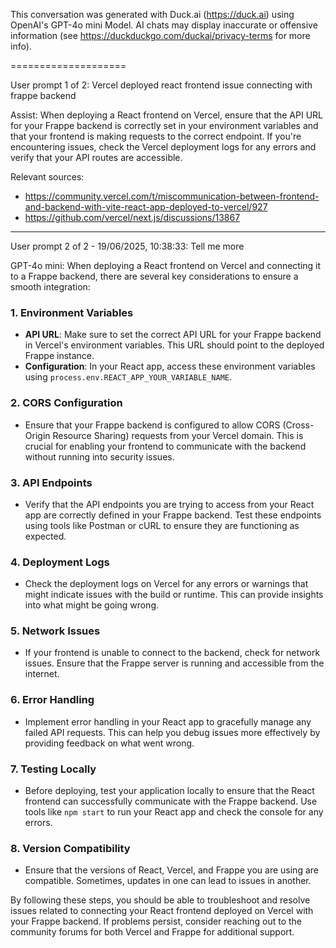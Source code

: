 
This conversation was generated with Duck.ai (https://duck.ai) using OpenAI's GPT-4o mini Model. AI chats may display inaccurate or offensive information (see https://duckduckgo.com/duckai/privacy-terms for more info).

====================

User prompt 1 of 2:
Vercel deployed react frontend issue connecting with frappe backend

Assist:
When deploying a React frontend on Vercel, ensure that the API URL for your Frappe backend is correctly set in your environment variables and that your frontend is making requests to the correct endpoint. If you're encountering issues, check the Vercel deployment logs for any errors and verify that your API routes are accessible.

Relevant sources:
- https://community.vercel.com/t/miscommunication-between-frontend-and-backend-with-vite-react-app-deployed-to-vercel/927
- https://github.com/vercel/next.js/discussions/13867

--------------------

User prompt 2 of 2 - 19/06/2025, 10:38:33:
Tell me more

GPT-4o mini:
When deploying a React frontend on Vercel and connecting it to a Frappe backend, there are several key considerations to ensure a smooth integration:

### 1. **Environment Variables**
   - **API URL**: Make sure to set the correct API URL for your Frappe backend in Vercel's environment variables. This URL should point to the deployed Frappe instance.
   - **Configuration**: In your React app, access these environment variables using `process.env.REACT_APP_YOUR_VARIABLE_NAME`.

### 2. **CORS Configuration**
   - Ensure that your Frappe backend is configured to allow CORS (Cross-Origin Resource Sharing) requests from your Vercel domain. This is crucial for enabling your frontend to communicate with the backend without running into security issues.

### 3. **API Endpoints**
   - Verify that the API endpoints you are trying to access from your React app are correctly defined in your Frappe backend. Test these endpoints using tools like Postman or cURL to ensure they are functioning as expected.

### 4. **Deployment Logs**
   - Check the deployment logs on Vercel for any errors or warnings that might indicate issues with the build or runtime. This can provide insights into what might be going wrong.

### 5. **Network Issues**
   - If your frontend is unable to connect to the backend, check for network issues. Ensure that the Frappe server is running and accessible from the internet.

### 6. **Error Handling**
   - Implement error handling in your React app to gracefully manage any failed API requests. This can help you debug issues more effectively by providing feedback on what went wrong.

### 7. **Testing Locally**
   - Before deploying, test your application locally to ensure that the React frontend can successfully communicate with the Frappe backend. Use tools like `npm start` to run your React app and check the console for any errors.

### 8. **Version Compatibility**
   - Ensure that the versions of React, Vercel, and Frappe you are using are compatible. Sometimes, updates in one can lead to issues in another.

By following these steps, you should be able to troubleshoot and resolve issues related to connecting your React frontend deployed on Vercel with your Frappe backend. If problems persist, consider reaching out to the community forums for both Vercel and Frappe for additional support.